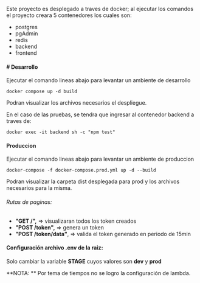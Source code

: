 Este proyecto es desplegado a traves de docker; al ejecutar los comandos el proyecto creara 5 contenedores los cuales son:

- postgres
- pgAdmin
- redis
- backend
- frontend

#### # Desarrollo

Ejecutar el comando lineas abajo para levantar un ambiente de desarrollo

`docker compose up -d build`

Podran visualizar los archivos necesarios el despliegue.

En el caso de las pruebas, se tendra que ingresar al contenedor backend a traves de:

`docker exec -it backend sh -c "npm test"`

#### Produccion

Ejecutar el comando lineas abajo para levantar un ambiente de produccion

`docker-compose -f docker-compose.prod.yml up -d --build`

Podran visualizar la carpeta dist desplegada para prod y los archivos necesarios para la misma.

###### Rutas de paginas:

- **"GET /",** => visualizaran todos los token creados
- **"POST /token",** => genera un token
- **"POST /token/data"**, => valida el token generado en periodo de 15min

#### Configuración archivo .env de la raiz:

Solo cambiar la variable **STAGE** cuyos valores son **dev** y **prod**

**NOTA: **
Por tema de tiempos no se logro la configuración de lambda.
